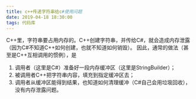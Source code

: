 ```yaml
---
title: c++传递字符串给c#使用问题
date: 2019-04-18 18:30:00
tags: 代码库
---
```


C++里，字符串要占用内存的。C++创建字符串，并传给C#，就会造成内存泄露（因为C#不知道C++如何创建，也就不知道如何销毁）。
因此，通常的做法（甚至是C++互相调用的惯例），是

1. 调用者（这里是C#）准备好一段内存缓冲区（这里是StringBuilder）；
2. 被调用者C++把字符串内容，填充到指定缓冲区去；
3. 调用者从缓冲区能得到结果，也知道如何清理缓冲（C#自己会用垃圾回收），没有内存泄露问题。
